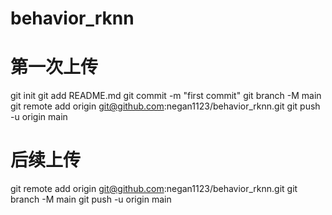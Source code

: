 # behavior_rknn
# 第一次上传
git init
git add README.md
git commit -m "first commit"
git branch -M main
git remote add origin git@github.com:negan1123/behavior_rknn.git
git push -u origin main

# 后续上传
git remote add origin git@github.com:negan1123/behavior_rknn.git
git branch -M main
git push -u origin main
